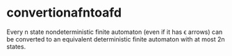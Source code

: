 # convertionafntoafd
Every n state nondeterministic finite automaton (even if it has ϵ arrows) can be converted to an equivalent deterministic finite automaton with at most 2n states. 
